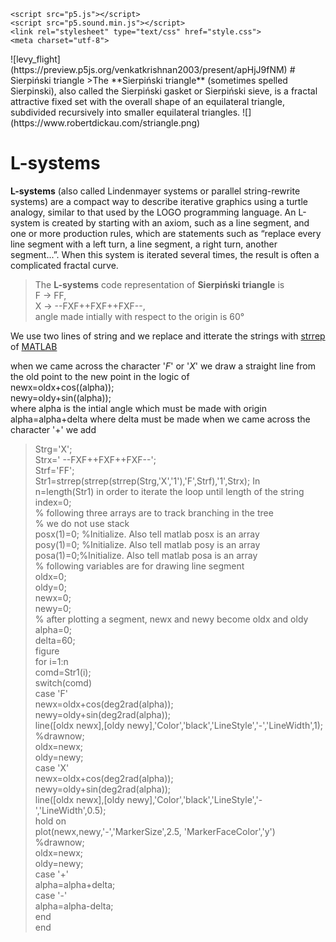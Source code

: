 <!DOCTYPE html><html lang="en"><head>
    <script src="p5.js"></script>
    <script src="p5.sound.min.js"></script>
    <link rel="stylesheet" type="text/css" href="style.css">
    <meta charset="utf-8">

  </head>
  <body>
    <script src="sketch.js"></script>
 

</body></html>
 ![levy_flight](https://preview.p5js.org/venkatkrishnan2003/present/apHjJ9fNM)
# Sierpiński triangle
>The **Sierpiński triangle** (sometimes spelled Sierpinski), also called the Sierpiński gasket or Sierpiński sieve, is a fractal attractive fixed set with the overall shape of an equilateral triangle, subdivided recursively into smaller equilateral triangles.
![](https://www.robertdickau.com/striangle.png)

# **L-systems** 
**L-systems**  (also called Lindenmayer systems or parallel string-rewrite systems) are a compact way to describe iterative graphics using a turtle analogy, similar to that used by the LOGO programming language. An L-system is created by starting with an axiom, such as a line segment, and one or more production rules, which are statements such as “replace every line segment with a left turn, a line segment, a right turn, another segment...”. When this system is iterated several times, the result is often a complicated fractal curve.

>The **L-systems** code representation of  **Sierpiński triangle**  is <br/>
        F -> FF, <br/>
        X -> --FXF++FXF++FXF--, <br/>
       angle made intially with respect to the origin is 60°<br/>
  
  We use two lines of string and we replace and itterate the strings with [strrep](https://www.mathworks.com/help/matlab/ref/strrep.html) of [MATLAB](https://www.mathworks.com/)
  
  when we came across the character '*F*' or '*X*' we draw a straight line from the old point to the new point in the logic of <br/>
        newx=oldx+cos((alpha));<br/>
        newy=oldy+sin((alpha));<br/>
   where alpha is the intial angle which must be made with origin
   alpha=alpha+delta
  where delta must be made 
   when we came across the character '+' we add 
 
 >Strg='X';<br/>
  Strx=' --FXF++FXF++FXF--';<br/>
  Strf='FF';<br/>
  Str1=strrep(strrep(strrep(Strg,'X','1'),'F',Strf),'1',Strx); In<br/>
  n=length(Str1) in order to iterate the loop until length of the string <br/>
  index=0;<br/>
  % following three arrays are to track branching in the tree<br/>
  % we do not use stack<br/>
  posx(1)=0; %Initialize. Also tell matlab posx is an array<br/>
  posy(1)=0; %Initialize. Also tell matlab posy is an array<br/>
  posa(1)=0;%Initialize. Also tell matlab posa is an array<br/>
  % following variables are for drawing line segment<br/>
  oldx=0;<br/>
  oldy=0;<br/>
  newx=0;<br/>
  newy=0;<br/>
% after plotting a segment, newx and newy become oldx and oldy<br/>
alpha=0;<br/>
delta=60;<br/>
figure<br/>
for i=1:n<br/>
comd=Str1(i);<br/>
switch(comd)<br/>
case 'F'<br/>
newx=oldx+cos(deg2rad(alpha));<br/>
newy=oldy+sin(deg2rad(alpha));<br/>
line([oldx newx],[oldy newy],'Color','black','LineStyle','-','LineWidth',1);<br/>
%drawnow;<br/>
oldx=newx;<br/>
oldy=newy;<br/>
case 'X'<br/>
newx=oldx+cos(deg2rad(alpha));<br/>
newy=oldy+sin(deg2rad(alpha));<br/>
line([oldx newx],[oldy newy],'Color','black','LineStyle','-','LineWidth',0.5);<br/>
hold on<br/>
plot(newx,newy,'-','MarkerSize',2.5, 'MarkerFaceColor','y')<br/>
%drawnow;<br/>
oldx=newx;<br/>
oldy=newy;<br/>
case '+'<br/>
alpha=alpha+delta;<br/>
case '-'<br/>
alpha=alpha-delta;<br/>
end<br/>
end<br/>
